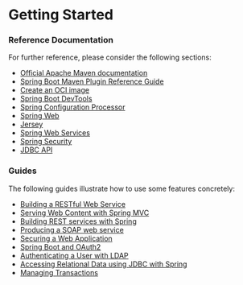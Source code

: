 # Getting Started

### Reference Documentation
For further reference, please consider the following sections:

* [Official Apache Maven documentation](https://maven.apache.org/guides/index.html)
* [Spring Boot Maven Plugin Reference Guide](https://docs.spring.io/spring-boot/docs/2.7.11/maven-plugin/reference/html/)
* [Create an OCI image](https://docs.spring.io/spring-boot/docs/2.7.11/maven-plugin/reference/html/#build-image)
* [Spring Boot DevTools](https://docs.spring.io/spring-boot/docs/2.7.11/reference/htmlsingle/#using.devtools)
* [Spring Configuration Processor](https://docs.spring.io/spring-boot/docs/2.7.11/reference/htmlsingle/#appendix.configuration-metadata.annotation-processor)
* [Spring Web](https://docs.spring.io/spring-boot/docs/2.7.11/reference/htmlsingle/#web)
* [Jersey](https://docs.spring.io/spring-boot/docs/2.7.11/reference/htmlsingle/#web.servlet.jersey)
* [Spring Web Services](https://docs.spring.io/spring-boot/docs/2.7.11/reference/htmlsingle/#io.webservices)
* [Spring Security](https://docs.spring.io/spring-boot/docs/2.7.11/reference/htmlsingle/#web.security)
* [JDBC API](https://docs.spring.io/spring-boot/docs/2.7.11/reference/htmlsingle/#data.sql)

### Guides
The following guides illustrate how to use some features concretely:

* [Building a RESTful Web Service](https://spring.io/guides/gs/rest-service/)
* [Serving Web Content with Spring MVC](https://spring.io/guides/gs/serving-web-content/)
* [Building REST services with Spring](https://spring.io/guides/tutorials/rest/)
* [Producing a SOAP web service](https://spring.io/guides/gs/producing-web-service/)
* [Securing a Web Application](https://spring.io/guides/gs/securing-web/)
* [Spring Boot and OAuth2](https://spring.io/guides/tutorials/spring-boot-oauth2/)
* [Authenticating a User with LDAP](https://spring.io/guides/gs/authenticating-ldap/)
* [Accessing Relational Data using JDBC with Spring](https://spring.io/guides/gs/relational-data-access/)
* [Managing Transactions](https://spring.io/guides/gs/managing-transactions/)

